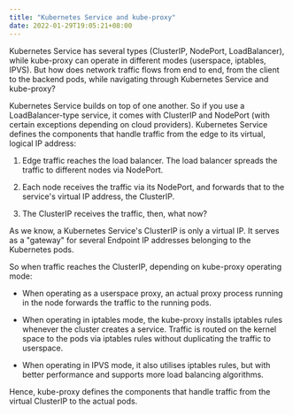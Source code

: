 ```yaml
---
title: "Kubernetes Service and kube-proxy"
date: 2022-01-29T19:05:21+08:00
---
```

Kubernetes Service has several types (ClusterIP, NodePort, LoadBalancer), while kube-proxy can operate in different modes (userspace, iptables, IPVS). But how does network traffic flows from end to end, from the client to the backend pods, while navigating through Kubernetes Service and kube-proxy?

Kubernetes Service builds on top of one another. So if you use a LoadBalancer-type service, it comes with ClusterIP and NodePort (with certain exceptions depending on cloud providers). Kubernetes Service defines the components that handle traffic from the edge to its virtual, logical IP address:

  1. Edge traffic reaches the load balancer. The load balancer spreads the traffic to different nodes via NodePort.

  1. Each node receives the traffic via its NodePort, and forwards that to the service's virtual IP address, the ClusterIP.

  1. The ClusterIP receives the traffic, then, what now?

As we know, a Kubernetes Service's ClusterIP is only a virtual IP. It serves as a "gateway" for several Endpoint IP addresses belonging to the Kubernetes pods.

So when traffic reaches the ClusterIP, depending on kube-proxy operating mode:

  - When operating as a userspace proxy, an actual proxy process running in the node forwards the traffic to the running pods.

  - When operating in iptables mode, the kube-proxy installs iptables rules whenever the cluster creates a service. Traffic is routed on the kernel space to the pods via iptables rules without duplicating the traffic to userspace.

  - When operating in IPVS mode, it also utilises iptables rules, but with better performance and supports more load balancing algorithms.

Hence, kube-proxy defines the components that handle traffic from the virtual ClusterIP to the actual pods.
